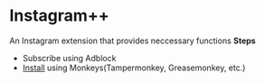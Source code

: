 # Instagram++
An Instagram extension that provides neccessary functions
**Steps**
- Subscribe using Adblock
- [Install](https://raw.github.com/Maxhyt/InstagramPlusPlus/master/InstagramPlusPlus.user.js) using Monkeys(Tampermonkey, Greasemonkey, etc.)
